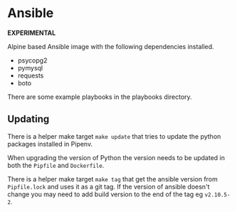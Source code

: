 # Ansible

**EXPERIMENTAL**

Alpine based Ansible image with the following dependencies installed.

* psycopg2
* pymysql
* requests
* boto

There are some example playbooks in the playbooks directory.

## Updating

There is a helper make target `make update` that tries to update the python packages installed in Pipenv.

When upgrading the version of Python the version needs to be updated in both the `Pipfile` and `Dockerfile`.

There is a helper make target `make tag` that get the ansible version from `Pipfile.lock` and uses it as a git tag. If the version of ansible doesn't change you may need to add build version to the end of the tag eg `v2.10.5-2`.
